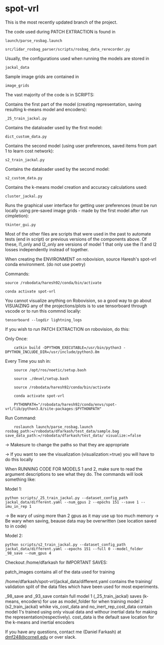 # spot-vrl
This is the most recently updated branch of the project.

The code used during PATCH EXTRACTION is found in 

    launch/parse_rosbag.launch
    
    src/lidar_rosbag_parser/scripts/rosbag_data_rerecorder.py

Usually, the configurations used when running the models are stored in 

    jackal_data
    
Sample image grids are contained in

    image_grids

The vast majority of the code is in SCRIPTS:

Contains the first part of the model (creating representation, saving resulting k-means model and encoders):
    
    _25_train_jackal.py

Contains the dataloader used by the first model:

    dict_custom_data.py
    
Contains the second model (using user preferences, saved items from part 1 to learn cost network):

    s2_train_jackal.py

Contains the dataloader used by the second model:

    s2_custom_data.py
    
Contains the k-means model creation and accuracy calculations used:

    cluster_jackal.py
    
Runs the graphical user interface for getting user preferences (must be run locally using pre-saved image grids - made by the first model after run cimpletion):

    tkinter_gui.py
    
Most of the other files are scripts that were used in the past to automate tests (end in script) or previous versions of the components above. Of these, l1_only and l2_only are versions of model 1 that only use the l1 and l2 losses independently instead of together.
    

When creating the ENVIRONMENT on robovision, source Haresh's spot-vrl conda environment. (do not use poetry)

  Commands:

    source /robodata/haresh92/conda/bin/activate

    conda activate spot-vrl
    
 You cannot visualize anything on Robovision, so a good way to go about VISUAIZING any of the projections/plots is to use tensorboard through vscode or to run this commnd locally:
 
    tensorboard --logdir lightning_logs
  
 If you wish to run PATCH EXTRACTION on robovision, do this:
 
 Only Once:
 
        catkin build -DPYTHON_EXECUTABLE=/usr/bin/python3 -DPYTHON_INCLUDE_DIR=/usr/include/python3.8m

 Every Time you ssh in:

        source /opt/ros/noetic/setup.bash

        source ./devel/setup.bash

        source /robodata/haresh92/conda/bin/activate

        conda activate spot-vrl

        PYTHONPATH="/robodata/haresh92/conda/envs/spot-vrl/lib/python3.8/site-packages:$PYTHONPATH"

Run Command:

        roslaunch launch/parse_rosbag.launch rosbag_path:=/robodata/dfarkash/test_data/sample.bag save_data_path:=/robodata/dfarkash/test_data/ visualize:=false
        
 -> Makesure to change the paths so that they are appropriate
 
 -> If you want to see the visualization (visualization:=true) you will have to do this locally
 
 
When RUNNING CODE FOR MODELS 1 and 2, make sure to read the argument descriptions to see what they do. The commands will look something like:

Model 1:

    python scripts/_25_train_jackal.py --dataset_config_path jackal_data/different.yaml --num_gpus 2 --epochs 151 --save 1 --imu_in_rep 1
    
-> Be wary of using more than 2 gpus as it may use up too much memory
-> Be wary when saving, beause data may be overwritten (see location saved to in code)

Model 2:

    python scripts/s2_train_jackal.py --dataset_config_path jackal_data/different.yaml --epochs 151 --full 0 --model_folder _98_save --num_gpus 4
    

Checkout /home/dfarkash for IMPORTANT SAVES:

patch_images contains all of the data used for training

/home/dfarkash/spot-vrl/jackal_data/different.yaml contains the training/ validation split of the data files which have been used for most experiments.

_98_save and _93_save contain full model 1 (_25_train_jackal) saves (k-means, encoders) for use as model_folder for when training model 2 (s2_train_jackal) whike vis_cost_data and no_inert_rep_cost_data contain model 1's trained using only visual data and withour inertial data for making the representation(respectively). cost_data is the default save location for the k-means and inertial encoders


If you have any questions, contact me (Daniel Farkash) at dmf248@cornell.edu or over slack.

